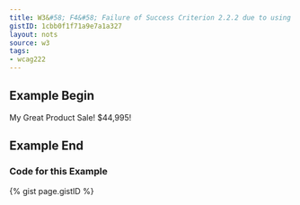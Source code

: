 ```yaml
---
title: W3&#58; F4&#58; Failure of Success Criterion 2.2.2 due to using text-decoration:blink without a mechanism to stop it in less than five seconds
gistID: 1cbb0f1f71a9e7a1a327
layout: nots
source: w3
tags:
- wcag222
---
```


<h2 aria-describedby="{{ page.gistID }}">Example Begin</h2>
<div class="rendered-not">
<p>My Great Product <span style="text-decoration:blink">Sale! $44,995!</span></p>
</div> <!-- rendered-not -->

<h2 aria-describedby="{{ page.gistID }}">Example End</h2>

<h3 aria-describedby="{{ page.gistID }}">Code for this Example</h3>
{% gist page.gistID %}